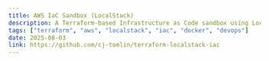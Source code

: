 ```yaml
---
title: AWS IaC Sandbox (LocalStack)
description: A Terraform-based Infrastructure as Code sandbox using LocalStack to emulate AWS services locally for safe development and testing.
tags: ["terraform", "aws", "localstack", "iac", "docker", "devops"]
date: 2025-08-03
link: https://github.com/cj-tomlin/terraform-localstack-iac
---
```

